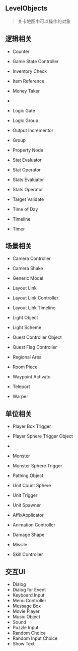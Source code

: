 ## LevelObjects
> 关卡地图中可以操作的对象


## 逻辑相关
- Counter
- Game State Controller

- Inventory Check
- Item Reference
- Money Taker
- 

- Logic Gate
- Logic Group

- Output Incrementor

- Group 
- Property Node

- Stat Evaluator
- Stat Operator
- Stats Evaluator
- Stats Operator

- Target Validate


- Time of Day
- Timeline
- Timer

## 场景相关
- Camera Controller
- Camera Shake 

- Generic Model

- Layout Link
- Layout Link Controller
- Layout Link Timeline
- Light Object

- Light Scheme 

- Quest Controller Object
- Quest Flag Controller
- Regional Area
- Room Piece

- Waypoint Activato

- Teleport
- Warper

## 单位相关
- Player Box Trigger
- Player Sphere Trigger Object
- 

- Monster 
- Monster Sphere Trigger
- Pathing Object

- Unit Count Sphere
- Unit Trigger
- Unit Spawner

- AffixApplicator 
- Animation Controller
- Damage Shape 
- Missile 

- Skill Controller

## 交互UI
- Dialog
- Dialog for Event
- Keyboard Input
- Menu Controller
- Message Box
- Movie Player
- Music Object
- Sound
- Puzzle Input
- Random Choice
- Random Input Choice
- Show Text